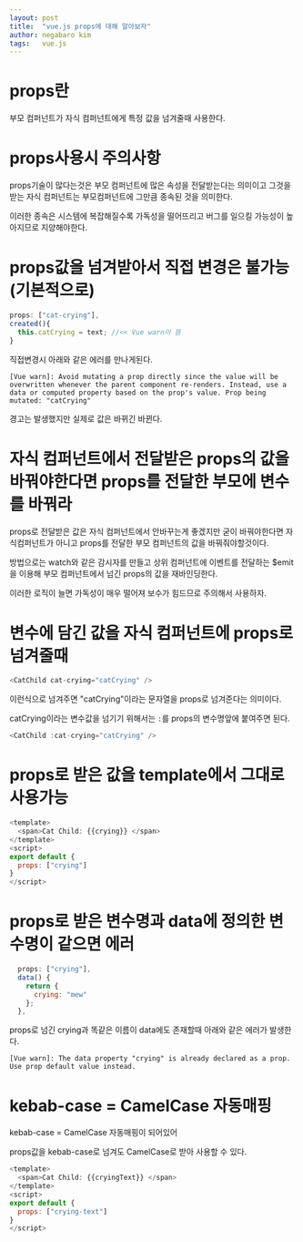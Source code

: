 ```yaml
---
layout: post
title:  "vue.js props에 대해 알아보자"
author: negabaro kim
tags:	vue.js
---
```


# props란


부모 컴퍼넌트가 자식 컴퍼넌트에게 특정 값을 넘겨줄때 사용한다.


# props사용시 주의사항


props기술이 많다는것은 부모 컴퍼넌트에 많은 속성을 전달받는다는 의미이고
그것을 받는 자식 컴퍼넌트는 부모컴퍼넌트에 그만큼 종속된 것을 의미한다.

이러한 종속은 시스템에 복잡해질수록 가독성을 떨어뜨리고 버그를 일으킬 가능성이 높아지므로 지양해야한다.


# props값을 넘겨받아서 직접 변경은 불가능(기본적으로)


```js
props: ["cat-crying"],
created(){
  this.catCrying = text; //<< Vue warn이 뜸
}

```
직접변경시 아래와 같은 에러를 만나게된다.

```
[Vue warn]: Avoid mutating a prop directly since the value will be overwritten whenever the parent component re-renders. Instead, use a data or computed property based on the prop's value. Prop being mutated: "catCrying"
```

경고는 발생했지만 실제로 값은 바뀌긴 바뀐다.


# 자식 컴퍼넌트에서 전달받은 props의 값을 바꿔야한다면 props를 전달한 부모에 변수를 바꿔라

props로 전달받은 값은 자식 컴퍼넌트에서 안바꾸는게 좋겠지만
굳이 바꿔야한다면 자식컴퍼넌트가 아니고 props를 전달한 부모 컴퍼넌트의 값을 바꿔줘야할것이다.

방법으로는 watch와 같은 감시자를 만들고 상위 컴퍼넌트에 이벤트를 전달하는 $emit을 이용해 부모 컴퍼넌트에서 넘긴 props의 값을 재바인딩한다.

이러한 로직이 늘면 가독성이 매우 떨어져 보수가 힘드므로 주의해서 사용하자.




# 변수에 담긴 값을 자식 컴퍼넌트에 props로 넘겨줄때


```js
<CatChild cat-crying="catCrying" />
```

이런식으로 넘겨주면 "catCrying"이라는 문자열을 props로 넘겨준다는 의미이다.

catCrying이라는 변수값을 넘기기 위해서는 `:`를 props의 변수명앞에 붙여주면 된다.

```js
<CatChild :cat-crying="catCrying" />
```


# props로 받은 값을 template에서 그대로 사용가능

```js
<template>
  <span>Cat Child: {{crying}} </span>
</template>
<script>
export default {
  props: ["crying"]
}
</script>
```


# props로 받은 변수명과 data에 정의한 변수명이 같으면 에러

```js
  props: ["crying"],
  data() {
    return {
      crying: "mew"
    };
  },
```

props로 넘긴 crying과 똑같은 이름이 data에도 존재할때
아래와 같은 에러가 발생한다.

```
[Vue warn]: The data property "crying" is already declared as a prop. Use prop default value instead.
```

# kebab-case = CamelCase 자동매핑

kebab-case = CamelCase 자동매핑이 되어있어

props값을 kebab-case로 넘겨도 CamelCase로 받아 사용할 수 있다.

```js
<template>
  <span>Cat Child: {{cryingText}} </span>
</template>
<script>
export default {
  props: ["crying-text"]
}
</script>

```


